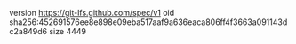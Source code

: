 version https://git-lfs.github.com/spec/v1
oid sha256:452691576ee8e898e09eba517aaf9a636eaca806ff4f3663a091143dc2a849d6
size 4449
